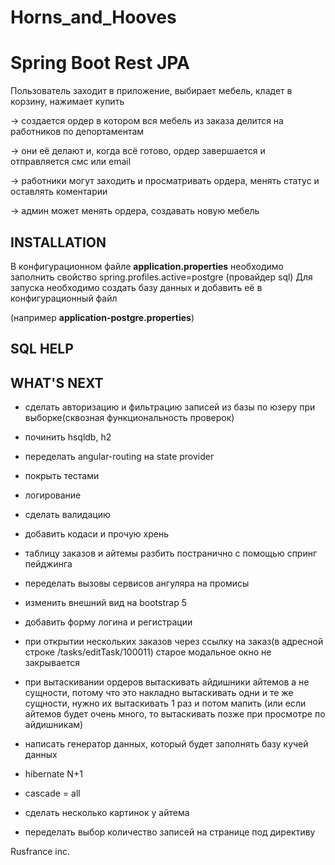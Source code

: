 # Horns_and_Hooves

Spring Boot Rest JPA
=============================
Пользователь заходит в приложение, выбирает мебель, кладет в корзину, нажимает купить 

-> создается ордер в котором вся мебель из заказа делится на работников по депортаментам

-> они её делают и, когда всё готово, ордер завершается и отправляется смс или email

-> работники могут заходить и просматривать ордера, менять статус и оставлять коментарии

-> админ может менять ордера, создавать новую мебель

INSTALLATION
------------
В конфигурационном файле <b>application.properties</b> необходимо заполнить свойство 
spring.profiles.active=postgre (провайдер sql)
Для запуска необходимо создать базу данных и добавить её в конфигурационный файл 

(например <b>application-postgre.properties</b>)

SQL HELP
-----------

WHAT'S NEXT
-----------
- сделать авторизацию и фильтрацию записей из базы по юзеру при выборке(сквозная функциональность проверок)
- починить hsqldb, h2
- переделать angular-routing на state provider
- покрыть тестами
- логирование
- сделать валидацию
- добавить кодаси и прочую хрень
- таблицу заказов и айтемы разбить постранично с помощью спринг пейджинга
- переделать вызовы сервисов ангуляра на промисы
- изменить внешний вид на bootstrap 5
- добавить форму логина и регистрации
- при открытии нескольких заказов через ссылку на заказ(в адресной строке /tasks/editTask/100011)
    старое модальное окно  не закрывается

- при вытаскивании ордеров вытаскивать айдишники айтемов а не сущности, потому что это накладно вытаскивать одни и те же сущности, 
    нужно их вытаскивать 1 раз и потом мапить (или если айтемов будет очень много, то вытаскивать позже при просмотре по айдишникам)
- написать генератор данных, который будет заполнять базу кучей данных
- hibernate N+1
- cascade = all
- сделать несколько картинок у айтема
- переделать выбор количество записей на странице под директиву

Rusfrance inc.

